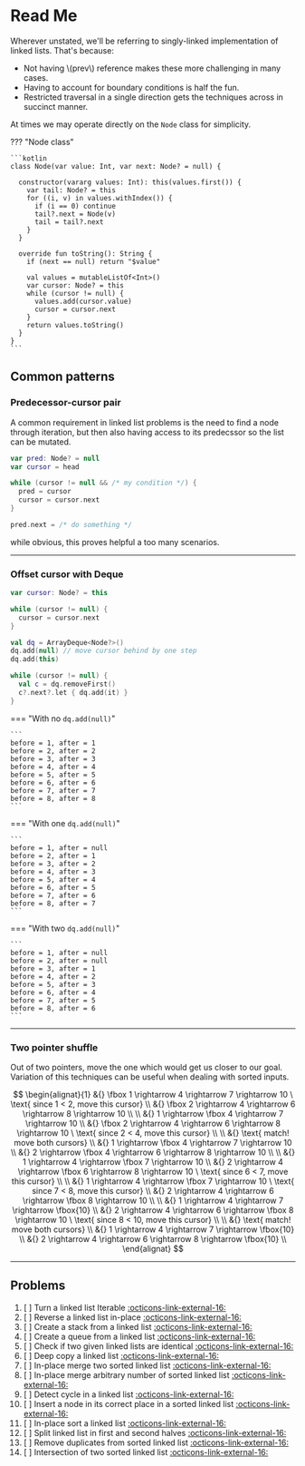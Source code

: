 # Read Me

Wherever unstated, we'll be referring to singly-linked implementation of linked lists. That's because:

- Not having \\(prev\\) reference makes these more challenging in many cases.
- Having to account for boundary conditions is half the fun.
- Restricted traversal in a single direction gets the techniques across in succinct manner.

At times we may operate directly on the `Node` class for simplicity.

??? "Node class"

    ```kotlin
    class Node(var value: Int, var next: Node? = null) {

      constructor(vararg values: Int): this(values.first()) {
        var tail: Node? = this
        for ((i, v) in values.withIndex()) {
          if (i == 0) continue
          tail?.next = Node(v)
          tail = tail?.next
        }
      }

      override fun toString(): String {
        if (next == null) return "$value"

        val values = mutableListOf<Int>()
        var cursor: Node? = this
        while (cursor != null) {
          values.add(cursor.value)
          cursor = cursor.next
        }
        return values.toString()
      }
    }
    ```

## Common patterns

### Predecessor-cursor pair

A common requirement in linked list problems is the need to find a node through iteration, but then also having access to its predecssor so the list can be mutated.

```kotlin
var pred: Node? = null
var cursor = head

while (cursor != null && /* my condition */) {
  pred = cursor
  cursor = cursor.next
}

pred.next = /* do something */
```

while obvious, this proves helpful a too many scenarios.

<hr>

### Offset cursor with $\text{Deque}$

<div markdown class="grid">

```kotlin linenums="1" title="before"
var cursor: Node? = this

while (cursor != null) {
  cursor = cursor.next
}
```

```kotlin linenums="1" hl_lines="2 7" title="after"
val dq = ArrayDeque<Node?>()
dq.add(null) // move cursor behind by one step
dq.add(this)

while (cursor != null) {
  val c = dq.removeFirst()
  c?.next?.let { dq.add(it) }
}
```

</div>

=== "With no `dq.add(null)`"

    ```
    before = 1, after = 1
    before = 2, after = 2
    before = 3, after = 3
    before = 4, after = 4
    before = 5, after = 5
    before = 6, after = 6
    before = 7, after = 7
    before = 8, after = 8
    ```

=== "With one `dq.add(null)`"

    ```
    before = 1, after = null
    before = 2, after = 1
    before = 3, after = 2
    before = 4, after = 3
    before = 5, after = 4
    before = 6, after = 5
    before = 7, after = 6
    before = 8, after = 7
    ```

=== "With two `dq.add(null)`"

    ```
    before = 1, after = null
    before = 2, after = null
    before = 3, after = 1
    before = 4, after = 2
    before = 5, after = 3
    before = 6, after = 4
    before = 7, after = 5
    before = 8, after = 6
    ```

<hr>

### Two pointer shuffle

Out of two pointers, move the one which would get us closer to our goal. Variation of this techniques can be useful when dealing with sorted inputs.

$$
\begin{alignat}{1}
&{} \fbox 1 \rightarrow 4 \rightarrow 7 \rightarrow 10 \ \text{ since 1 < 2, move this cursor} \\
&{} \fbox 2 \rightarrow 4 \rightarrow 6 \rightarrow 8 \rightarrow 10 \\
\\
&{} 1 \rightarrow \fbox 4 \rightarrow 7 \rightarrow 10 \\
&{} \fbox 2 \rightarrow 4 \rightarrow 6 \rightarrow 8 \rightarrow 10 \ \text{ since 2 < 4, move this cursor} \\
\\
&{} \text{ match! move both cursors} \\
&{} 1 \rightarrow \fbox 4 \rightarrow 7 \rightarrow 10 \\
&{}  2 \rightarrow \fbox 4 \rightarrow 6 \rightarrow 8 \rightarrow 10 \\
\\
&{} 1 \rightarrow 4 \rightarrow \fbox 7 \rightarrow 10 \\
&{} 2 \rightarrow 4 \rightarrow \fbox 6 \rightarrow 8 \rightarrow 10 \ \text{ since 6 < 7, move this cursor} \\
\\
&{} 1 \rightarrow 4 \rightarrow \fbox 7 \rightarrow 10  \ \text{ since 7 < 8, move this cursor} \\
&{} 2 \rightarrow 4 \rightarrow 6 \rightarrow \fbox 8 \rightarrow 10 \\
\\
&{} 1 \rightarrow 4 \rightarrow 7 \rightarrow \fbox{10} \\
&{} 2 \rightarrow 4 \rightarrow 6 \rightarrow \fbox 8 \rightarrow 10 \ \text{ since 8 < 10, move this cursor} \\
\\
&{} \text{ match! move both cursors} \\
&{} 1 \rightarrow 4 \rightarrow 7 \rightarrow \fbox{10} \\
&{} 2 \rightarrow 4 \rightarrow 6 \rightarrow 8 \rightarrow \fbox{10} \\
\end{alignat}
$$

<hr>

## Problems

1. [ ] Turn a linked list Iterable <a target="_blank" href="/data-structures/linked-list/problems/turn-a-linked-list-iterable">:octicons-link-external-16:</a>
2. [ ] Reverse a linked list in-place <a target="_blank" href="/data-structures/linked-list/problems/reverse-a-linked-list-in-place">:octicons-link-external-16:</a>
3. [ ] Create a stack from a linked list <a target="_blank" href="/data-structures/linked-list/problems/create-a-stack-from-a-linked-list">:octicons-link-external-16:</a>
4. [ ] Create a queue from a linked list <a target="_blank" href="/data-structures/linked-list/problems/create-a-queue-from-a-linked-list">:octicons-link-external-16:</a>
5. [ ] Check if two given linked lists are identical <a target="_blank" href="/data-structures/linked-list/problems/check-if-two-given-linked-lists-are-identical">:octicons-link-external-16:</a>
6. [ ] Deep copy a linked list <a target="_blank" href="/data-structures/linked-list/problems/deep-copy-a-linked-list">:octicons-link-external-16:</a>
7. [ ] In-place merge two sorted linked list <a target="_blank" href="/data-structures/linked-list/problems/in-place-merge-two-sorted-linked-list">:octicons-link-external-16:</a>
8. [ ] In-place merge arbitrary number of sorted linked list <a target="_blank" href="/data-structures/linked-list/problems/in-place-merge-arbitrary-number-of-sorted-linked-list">:octicons-link-external-16:</a>
9. [ ] Detect cycle in a linked list <a target="_blank" href="/data-structures/linked-list/problems/detect-cycle-in-a-linked-list">:octicons-link-external-16:</a>
10. [ ] Insert a node in its correct place in a sorted linked list <a target="_blank" href="/data-structures/linked-list/problems/insert-a-node-in-its-correct-place-in-a-sorted-linked-list">:octicons-link-external-16:</a>
11. [ ] In-place sort a linked list <a target="_blank" href="/data-structures/linked-list/problems/in-place-sort-a-linked-list">:octicons-link-external-16:</a>
12. [ ] Split linked list in first and second halves <a target="_blank" href="/data-structures/linked-list/problems/split-linked-list-in-first-and-second-halves">:octicons-link-external-16:</a>
13. [ ] Remove duplicates from sorted linked list <a target="_blank" href="/data-structures/linked-list/problems/remove-duplicates-from-sorted-linked-list">:octicons-link-external-16:</a>
14. [ ] Intersection of two sorted linked list <a target="_blank" href="/data-structures/linked-list/problems/intersection-of-two-sorted-linked-list">:octicons-link-external-16:</a>
